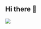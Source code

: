 ## Hi there 👋

<p align="left">
  <img src="https://skillicons.dev/icons?i=python,mysql,r,github,aws" />
</p>
